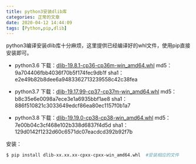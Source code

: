 ```yaml
---
title: python3安装dlib库
categories: 正常的文章
date: 2020-04-12 14:44:09
tags: [Python,pip,dlib]
---
```


python3编译安装dlib库十分麻烦，这里提供已经编译好的whl文件，使用pip直接安装即可。

<!-- more -->

- python3.6
    下载：[dlib-19.8.1-cp36-cp36m-win_amd64.whl](/download/dlib/dlib-19.8.1-cp36-cp36m-win_amd64.whl)
    md5：9a704406fbb4036f70b5f174fec9db1f
    sha1：e2e49b82b8dee6a9483362713239558c42c38fea

- python3.7
    下载：[dlib-19.17.99-cp37-cp37m-win_amd64.whl](/download/dlib/dlib-19.17.99-cp37-cp37m-win_amd64.whl)
    md5：b8c35e6e0098a7ece3e1a6935bbf1ae8
    sha1：886f510821c3033649edcf86ea80ec1157f0b1a7

- python3.8
    下载：[dlib-19.19.0-cp38-cp38-win_amd64.whl](/download/dlib/dlib-19.19.0-cp38-cp38-win_amd64.whl)
    md5：7e00b04c3cf468e102b338d6837f4d5d
    sha1：129d0142f1232d60c6571dc07eacdcd392b92f7b

安装：

```bash
$ pip install dlib-xx.xx.xx-cpxx-cpxx-win_amd64.whl  #安装相应的文件
```
